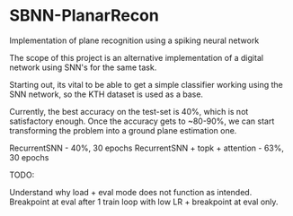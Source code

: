# SBNN-PlanarRecon
Implementation of plane recognition using a spiking neural network

The scope of this project is an alternative implementation of a digital network using SNN's for the same task.

Starting out, its vital to be able to get a simple classifier working using the SNN network, so the KTH dataset is used as a base.

Currently, the best accuracy on the test-set is 40%, which is not satisfactory enough. Once the accuracy gets to ~80-90%, we can start transforming the problem into a ground plane estimation one.

RecurrentSNN - 40%, 30 epochs
RecurrentSNN + topk + attention - 63%, 30 epochs


TODO:

Understand why load + eval mode does not function as intended.
Breakpoint at eval after 1 train loop with low LR + breakpoint at eval only.